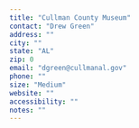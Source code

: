 ```yaml
---
title: "Cullman County Museum"
contact: "Drew Green"
address: ""
city: ""
state: "AL"
zip: 0
email: "dgreen@cullmanal.gov"
phone: ""
size: "Medium"
website: ""
accessibility: ""
notes: ""
--- 
```

